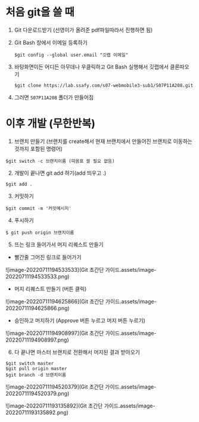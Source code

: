 # 처음 git을 쓸 때

1. Git 다운로드받기 (선영이가 올려준 pdf파일따라서 진행하면 됨)

2. Git Bash 창에서 이메일 등록하기

   ```
   $git config --global user.email "깃랩 이메일"
   ```

3. 바탕화면이든 어디든 아무데나 우클릭하고 Git Bash 실행해서 깃랩에서 클론따오기

   ```
   $git clone https://lab.ssafy.com/s07-webmobile3-sub1/S07P11A208.git
   ```

4. 그러면 `S07P11A208` 폴더가 만들어짐

# 이후 개발 (무한반복)

1. 브랜치 만들기 (브랜치를 create해서 현재 브랜치에서 만들어진 브랜치로 이동하는 것까지 포함된 명령어)

``` 
$git switch -c 브랜치이름 (따옴표 쓸 필요 없음)
```

2. 개발이 끝나면 git add 하기(add 띄우고 .)

``` 
$git add .
```

3. 커밋하기

``` 
$git commit -m '커밋메시지'
```

4. 푸시하기

```
$ git push origin 브랜치이름
```

5. 뜨는 링크 들어가서 머지 리퀘스트 만들기

* 빨간줄 그어진 링크로 들어가기

![image-20220711194533533](Git 초간단 가이드.assets/image-20220711194533533.png)

* 머지 리퀘스트 만들기 (버튼 클릭)

![image-20220711194625866](Git 초간단 가이드.assets/image-20220711194625866.png)

* 승인하고 머지하기 (Approve 버튼 누르고 머지 버튼 누르기)

![image-20220711194908997](Git 초간단 가이드.assets/image-20220711194908997.png)

6. 다 끝나면 마스터 브랜치로 전환해서 머지된 결과 받아오기

```
$git switch master
$git pull origin master
$git branch -d 브랜치이름
```



![image-20220711194520379](Git 초간단 가이드.assets/image-20220711194520379.png)



![image-20220711193135892](Git 초간단 가이드.assets/image-20220711193135892.png)